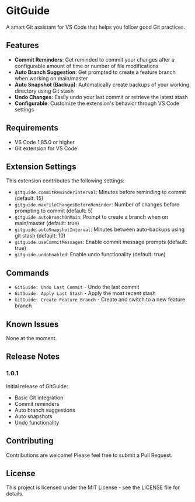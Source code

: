 # GitGuide

A smart Git assistant for VS Code that helps you follow good Git practices.

## Features

- **Commit Reminders**: Get reminded to commit your changes after a configurable amount of time or number of file modifications
- **Auto Branch Suggestion**: Get prompted to create a feature branch when working on main/master
- **Auto Snapshot (Backup)**: Automatically create backups of your working directory using Git stash
- **Undo Changes**: Easily undo your last commit or retrieve the latest stash
- **Configurable**: Customize the extension's behavior through VS Code settings


## Requirements

- VS Code 1.85.0 or higher
- Git extension for VS Code

## Extension Settings

This extension contributes the following settings:

* `gitguide.commitReminderInterval`: Minutes before reminding to commit (default: 15)
* `gitguide.maxFileChangesBeforeReminder`: Number of changes before prompting to commit (default: 5)
* `gitguide.autoBranchOnMain`: Prompt to create a branch when on main/master (default: true)
* `gitguide.autoSnapshotInterval`: Minutes between auto-backups using git stash (default: 10)
* `gitguide.useCommitMessages`: Enable commit message prompts (default: true)
* `gitguide.undoEnabled`: Enable undo functionality (default: true)

## Commands

* `GitGuide: Undo Last Commit` - Undo the last commit
* `GitGuide: Apply Last Stash` - Apply the most recent stash
* `GitGuide: Create Feature Branch` - Create and switch to a new feature branch

## Known Issues

None at the moment.

## Release Notes

### 1.0.1

Initial release of GitGuide:
- Basic Git integration
- Commit reminders
- Auto branch suggestions
- Auto snapshots
- Undo functionality

## Contributing

Contributions are welcome! Please feel free to submit a Pull Request.

## License

This project is licensed under the MIT License - see the LICENSE file for details. 